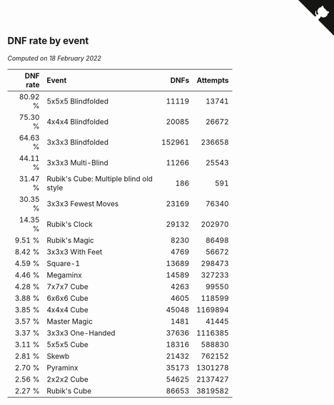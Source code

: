 ## DNF rate by event

*Computed on 18 February 2022*

| DNF rate | Event | DNFs | Attempts |
| ---: | :--- | ---: | ---: |
| 80.92 % | 5x5x5 Blindfolded | 11119 | 13741 |
| 75.30 % | 4x4x4 Blindfolded | 20085 | 26672 |
| 64.63 % | 3x3x3 Blindfolded | 152961 | 236658 |
| 44.11 % | 3x3x3 Multi-Blind | 11266 | 25543 |
| 31.47 % | Rubik's Cube: Multiple blind old style | 186 | 591 |
| 30.35 % | 3x3x3 Fewest Moves | 23169 | 76340 |
| 14.35 % | Rubik's Clock | 29132 | 202970 |
| 9.51 % | Rubik's Magic | 8230 | 86498 |
| 8.42 % | 3x3x3 With Feet | 4769 | 56672 |
| 4.59 % | Square-1 | 13689 | 298473 |
| 4.46 % | Megaminx | 14589 | 327233 |
| 4.28 % | 7x7x7 Cube | 4263 | 99550 |
| 3.88 % | 6x6x6 Cube | 4605 | 118599 |
| 3.85 % | 4x4x4 Cube | 45048 | 1169894 |
| 3.57 % | Master Magic | 1481 | 41445 |
| 3.37 % | 3x3x3 One-Handed | 37636 | 1116385 |
| 3.11 % | 5x5x5 Cube | 18316 | 588830 |
| 2.81 % | Skewb | 21432 | 762152 |
| 2.70 % | Pyraminx | 35173 | 1301278 |
| 2.56 % | 2x2x2 Cube | 54625 | 2137427 |
| 2.27 % | Rubik's Cube | 86653 | 3819582 |


<a href="https://github.com/jonatanklosko/wca_statistics" class="github-corner" aria-label="View source on Github"><svg width="80" height="80" viewBox="0 0 250 250" style="fill:#151513; color:#fff; position: absolute; top: 0; border: 0; right: 0;" aria-hidden="true"><path d="M0,0 L115,115 L130,115 L142,142 L250,250 L250,0 Z"></path><path d="M128.3,109.0 C113.8,99.7 119.0,89.6 119.0,89.6 C122.0,82.7 120.5,78.6 120.5,78.6 C119.2,72.0 123.4,76.3 123.4,76.3 C127.3,80.9 125.5,87.3 125.5,87.3 C122.9,97.6 130.6,101.9 134.4,103.2" fill="currentColor" style="transform-origin: 130px 106px;" class="octo-arm"></path><path d="M115.0,115.0 C114.9,115.1 118.7,116.5 119.8,115.4 L133.7,101.6 C136.9,99.2 139.9,98.4 142.2,98.6 C133.8,88.0 127.5,74.4 143.8,58.0 C148.5,53.4 154.0,51.2 159.7,51.0 C160.3,49.4 163.2,43.6 171.4,40.1 C171.4,40.1 176.1,42.5 178.8,56.2 C183.1,58.6 187.2,61.8 190.9,65.4 C194.5,69.0 197.7,73.2 200.1,77.6 C213.8,80.2 216.3,84.9 216.3,84.9 C212.7,93.1 206.9,96.0 205.4,96.6 C205.1,102.4 203.0,107.8 198.3,112.5 C181.9,128.9 168.3,122.5 157.7,114.1 C157.9,116.9 156.7,120.9 152.7,124.9 L141.0,136.5 C139.8,137.7 141.6,141.9 141.8,141.8 Z" fill="currentColor" class="octo-body"></path></svg></a><style>.github-corner:hover .octo-arm{animation:octocat-wave 560ms ease-in-out}@keyframes octocat-wave{0%,100%{transform:rotate(0)}20%,60%{transform:rotate(-25deg)}40%,80%{transform:rotate(10deg)}}@media (max-width:500px){.github-corner:hover .octo-arm{animation:none}.github-corner .octo-arm{animation:octocat-wave 560ms ease-in-out}}</style>

